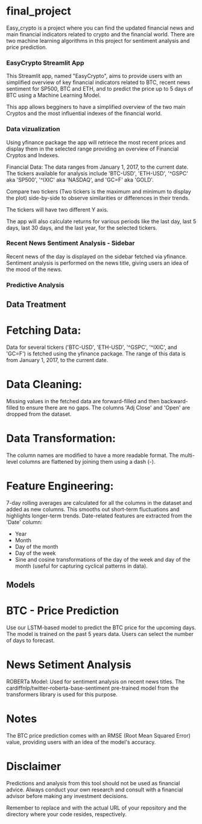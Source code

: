 # final_project
Easy_crypto is a project where you can find the updated financial news and main financial indicators related to crypto and the financial world. There are two machine learning algorithms in this project for sentiment analysis and price prediction. 

### EasyCrypto Streamlit App

This Streamlit app, named "EasyCrypto", aims to provide users with an simplified overview of key financial indicators related to BTC, recent news sentiment for SP500, BTC and ETH, and to predict the price up to 5 days of BTC using a Machine Learning Model.

This app allows begginers to have a simplified overview of the two main Cryptos and the most influential indexes of the financial world.

### Data vizualization

Using yfinance package the app will retriece the most recent prices and display them in the selected range providing an overview of Financial Cryptos and Indexes.

Financial Data: The data ranges from January 1, 2017, to the current date. The tickers available for analysis include 'BTC-USD', 'ETH-USD', '^GSPC' aka 'SP500', '^IXIC' aka 'NASDAQ', and 'GC=F' aka 'GOLD'.

Compare two tickers (Two tickers is the maximum and minimum to display the plot) side-by-side to observe similarities or differences in their trends.

The tickers will have two different Y axis.

The app will also calculate returns for various periods like the last day, last 5 days, last 30 days, and the last year, for the selected tickers. 

### Recent News Sentiment Analysis - Sidebar

Recent news of the day is displayed on the sidebar fetched via yfinance.
Sentiment analysis is performed on the news title, giving users an idea of the mood of the news.

### Predictive Analysis

## Data Treatment 

# Fetching Data:

Data for several tickers ('BTC-USD', 'ETH-USD', '^GSPC', '^IXIC', and 'GC=F') is fetched using the yfinance package. The range of this data is from January 1, 2017, to the current date.

# Data Cleaning:

Missing values in the fetched data are forward-filled and then backward-filled to ensure there are no gaps.
The columns 'Adj Close' and 'Open' are dropped from the dataset.

# Data Transformation:

The column names are modified to have a more readable format.
The multi-level columns are flattened by joining them using a dash (-).

# Feature Engineering:

7-day rolling averages are calculated for all the columns in the dataset and added as new columns. This smooths out short-term fluctuations and highlights longer-term trends.
Date-related features are extracted from the 'Date' column:
- Year
- Month
- Day of the month
- Day of the week
- Sine and cosine transformations of the day of the week and day of the month (useful for capturing cyclical patterns in data).


## Models

# BTC - Price Prediction
Use our LSTM-based model to predict the BTC price for the upcoming days.
The model is trained on the past 5 years data. 
Users can select the number of days to forecast.

# News Setiment Analysis
ROBERTa Model: Used for sentiment analysis on recent news titles. The cardiffnlp/twitter-roberta-base-sentiment pre-trained model from the transformers library is used for this purpose.

# Notes
The BTC price prediction comes with an RMSE (Root Mean Squared Error) value, providing users with an idea of the model's accuracy.

# Disclaimer
Predictions and analysis from this tool should not be used as financial advice. Always conduct your own research and consult with a financial advisor before making any investment decisions.

Remember to replace <repository-url> and <directory-name> with the actual URL of your repository and the directory where your code resides, respectively.